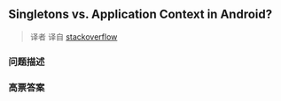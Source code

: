 ## Singletons vs. Application Context in Android?

> 译者 译自 [stackoverflow](http://stackoverflow.com/questions/3826905/singletons-vs-application-context-in-android) 

### 问题描述 

### 高票答案 

